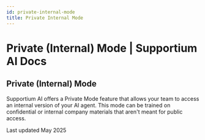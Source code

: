```yaml
---
id: private-internal-mode
title: Private Internal Mode
---
```


# Private (Internal) Mode | Supportium AI Docs

## Private (Internal) Mode

Supportium AI offers a Private Mode feature that allows your team to access an internal version of your AI agent. This mode can be trained on confidential or internal company materials that aren't meant for public access.

Last updated May 2025
